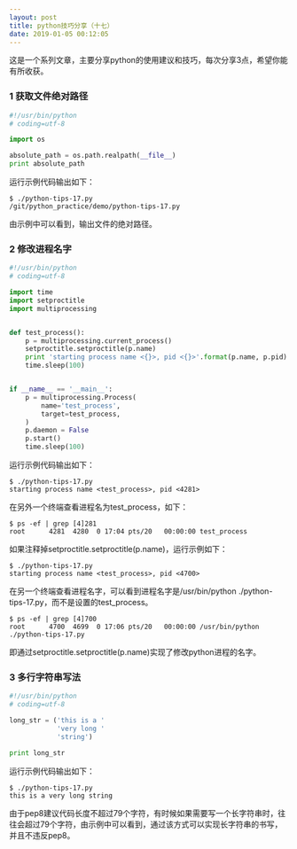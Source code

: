 ```yaml
---
layout: post
title: python技巧分享（十七）
date: 2019-01-05 00:12:05
---
```


这是一个系列文章，主要分享python的使用建议和技巧，每次分享3点，希望你能有所收获。

### 1 获取文件绝对路径

```python
#!/usr/bin/python
# coding=utf-8

import os

absolute_path = os.path.realpath(__file__)
print absolute_path
```

运行示例代码输出如下：

```
$ ./python-tips-17.py
/git/python_practice/demo/python-tips-17.py
```

由示例中可以看到，输出文件的绝对路径。


### 2 修改进程名字

```python
#!/usr/bin/python
# coding=utf-8

import time
import setproctitle
import multiprocessing


def test_process():
    p = multiprocessing.current_process()
    setproctitle.setproctitle(p.name)
    print 'starting process name <{}>, pid <{}>'.format(p.name, p.pid)
    time.sleep(100)


if __name__ == '__main__':
    p = multiprocessing.Process(
        name='test_process',
        target=test_process,
    )
    p.daemon = False
    p.start()
    time.sleep(100)
```

运行示例代码输出如下：

```
$ ./python-tips-17.py
starting process name <test_process>, pid <4281>
```

在另外一个终端查看进程名为test_process，如下：

```
$ ps -ef | grep [4]281
root      4281  4280  0 17:04 pts/20   00:00:00 test_process
```

如果注释掉setproctitle.setproctitle(p.name)，运行示例如下：

```
$ ./python-tips-17.py
starting process name <test_process>, pid <4700>
```

在另一个终端查看进程名字，可以看到进程名字是/usr/bin/python ./python-tips-17.py，而不是设置的test_process。

```
$ ps -ef | grep [4]700
root      4700  4699  0 17:06 pts/20   00:00:00 /usr/bin/python ./python-tips-17.py
```

即通过setproctitle.setproctitle(p.name)实现了修改python进程的名字。

### 3 多行字符串写法

```python
#!/usr/bin/python
# coding=utf-8

long_str = ('this is a '
            'very long '
            'string')

print long_str
```

运行示例代码输出如下：

```
$ ./python-tips-17.py
this is a very long string
```

由于pep8建议代码长度不超过79个字符，有时候如果需要写一个长字符串时，往往会超过79个字符，由示例中可以看到，通过该方式可以实现长字符串的书写，并且不违反pep8。